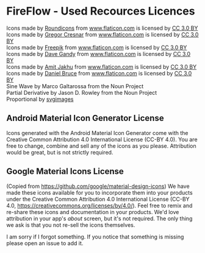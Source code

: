 FireFlow - Used Recources Licences
=============================
<div>Icons made by <a href="http://www.flaticon.com/authors/roundicons" title="Roundicons">Roundicons</a> from <a href="http://www.flaticon.com" title="Flaticon">www.flaticon.com</a> is licensed by <a href="http://creativecommons.org/licenses/by/3.0/" title="Creative Commons BY 3.0" target="_blank">CC 3.0 BY</a></div>
<div>Icons made by <a href="http://www.flaticon.com/authors/gregor-cresnar" title="Gregor Cresnar">Gregor Cresnar</a> from <a href="http://www.flaticon.com" title="Flaticon">www.flaticon.com</a> is licensed by <a href="http://creativecommons.org/licenses/by/3.0/" title="Creative Commons BY 3.0" target="_blank">CC 3.0 BY</a></div>
<div>Icons made by <a href="http://www.flaticon.com/authors/freepik" title="Freepik">Freepik</a> from <a href="http://www.flaticon.com" title="Flaticon">www.flaticon.com</a> is licensed by <a href="http://creativecommons.org/licenses/by/3.0/" title="Creative Commons BY 3.0" target="_blank">CC 3.0 BY</a></div>
<div>Icons made by <a href="http://www.flaticon.com/authors/dave-gandy" title="Dave Gandy">Dave Gandy</a> from <a href="http://www.flaticon.com" title="Flaticon">www.flaticon.com</a> is licensed by <a href="http://creativecommons.org/licenses/by/3.0/" title="Creative Commons BY 3.0" target="_blank">CC 3.0 BY</a></div>
<div>Icons made by <a href="http://www.flaticon.com/authors/amit-jakhu" title="Amit Jakhu">Amit Jakhu</a> from <a href="http://www.flaticon.com" title="Flaticon">www.flaticon.com</a> is licensed by <a href="http://creativecommons.org/licenses/by/3.0/" title="Creative Commons BY 3.0" target="_blank">CC 3.0 BY</a></div>
<div>Icons made by <a href="http://www.flaticon.com/authors/daniel-bruce" title="Daniel Bruce">Daniel Bruce</a> from <a href="http://www.flaticon.com" title="Flaticon">www.flaticon.com</a> is licensed by <a href="http://creativecommons.org/licenses/by/3.0/" title="Creative Commons BY 3.0" target="_blank">CC 3.0 BY</a></div>
<div>Sine Wave by Marco Galtarossa from the Noun Project</div>
<div>Partial Derivative by Jason D. Rowley from the Noun Project</div>
<div>Proportional by <a href="https://www.svgimages.com/proportionality.html" title="https://www.svgimages.com/proportionality.html">svgimages</a></div>

## Android Material Icon Generator License
Icons generated with the Android Material Icon Generator come with the Creative Common
Attribution 4.0 International License (CC-BY 4.0). You are free to change,
combine and sell any of the icons as you please. Attribution would be great,
but is not strictly required.
## Google Material Icons License
(Copied from https://github.com/google/material-design-icons)
We have made these icons available for you to incorporate them into your
products under the Creative Common Attribution 4.0 International License (CC-BY
4.0, https://creativecommons.org/licenses/by/4.0/). Feel free to remix and
re-share these icons and documentation in your products.  We'd love attribution
in your app's *about* screen, but it's not required.  The only thing we ask is
that you not re-sell the icons themselves.

I am sorry if I forgot something. If you notice that something is missing please open an issue to add it.
